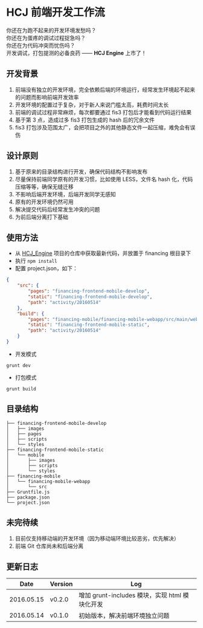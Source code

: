 # HCJ 前端开发工作流
你还在为跑不起来的开发环境发愁吗？  
你还在为蛋疼的调试过程捉急吗？  
你还在为代码冲突而忧伤吗？  
开发调试，打包提测的必备良药 —— **HCJ Engine** 上市了！

## 开发背景
1. 前端没有独立的开发环境，完全依赖后端的环境运行，经常发生环境起不起来的问题而影响前端开发效率
2. 开发环境的配置过于复杂，对于新人来说门槛太高，耗费时间太长
3. 前端的调试过程非常麻烦，每次都要通过 fis3 打包后才能看到代码运行结果
4. 基于第 3 点，造成过多 fis3 打包生成的 hash 后的冗余文件
5. fis3 打包涉及范围太广，会把项目之外的其他静态文件一起压缩，难免会有误伤

## 设计原则
1. 基于原来的目录结构进行开发，确保代码结构不影响发布
2. 尽量保持前端同学原有的开发习惯，比如使用 LESS，文件名 hash 化，代码压缩等等，确保无缝迁移
3. 不影响后端开发环境，后端开发同学无感知
4. 原有的开发环境仍然可用
5. 解决提交代码后经常发生冲突的问题
6. 为前后端分离打下基础

## 使用方法
- 从 [HCJ_Engine](http://gitlab.tools.vipshop.com/wange.zhu/hcj_engine/tree/master) 项目的仓库中获取最新代码，并放置于 financing 根目录下
- 执行 `npm install`
- 配置 project.json，如下：

```json
{
    "src": {
        "pages": "financing-frontend-mobile-develop",
        "static": "financing-frontend-mobile-develop",
        "path": "activity/20160514"
    },
    "build": {
        "pages": "financing-mobile/financing-mobile-webapp/src/main/webapp",
        "static": "financing-frontend-mobile-static",
        "path": "activity/20160514"
    }
}
```

- 开发模式

```shell
grunt dev
```

- 打包模式

```shell
grunt build
```

## 目录结构
```plain
├── financing-frontend-mobile-develop
│   ├── images
│   ├── pages
│   ├── scripts
│   └── styles
├── financing-frontend-mobile-static
│   └── mobile
│       ├── images
│       ├── scripts
│       └── styles
├── financing-mobile
│   └── financing-mobile-webapp
│       └── src
├── Gruntfile.js
├── package.json
└── project.json
```

## 未完待续
1. 目前仅支持移动端的开发环境（因为移动端环境比较恶劣，优先解决）
2. 前端 Git 仓库尚未和后端分离

## 更新日志
| Date          | Version       | Log   |
| ------------- | ------------- | ----- |
| 2016.05.15    | v0.2.0        | 增加 grunt-includes 模块，实现 html 模块化开发 |
| 2016.05.14    | v0.1.0        | 初始版本，解决前端环境独立问题 |